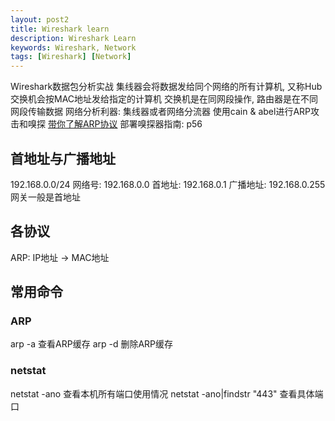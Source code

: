```yaml
---
layout: post2
title: Wireshark learn
description: Wireshark Learn
keywords: Wireshark, Network
tags: [Wireshark] [Network]
---
```


Wireshark数据包分析实战
集线器会将数据发给同个网络的所有计算机, 又称Hub
交换机会按MAC地址发给指定的计算机
交换机是在同网段操作, 路由器是在不同网段传输数据
网络分析利器: 集线器或者网络分流器
使用cain & abel进行ARP攻击和嗅探
[带你了解ARP协议](https://blog.csdn.net/ruixj/article/details/5612056)
部署嗅探器指南: p56

## 首地址与广播地址
192.168.0.0/24
网络号: 192.168.0.0
首地址: 192.168.0.1
广播地址: 192.168.0.255
网关一般是首地址

## 各协议
ARP: IP地址 -> MAC地址

## 常用命令
### ARP
arp -a 查看ARP缓存
arp -d 删除ARP缓存

### netstat
netstat -ano 查看本机所有端口使用情况
netstat -ano|findstr "443" 查看具体端口

